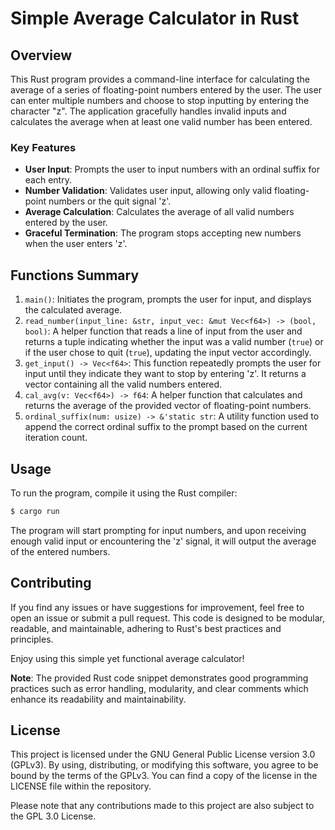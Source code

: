 # Simple Average Calculator in Rust

## Overview

This Rust program provides a command-line interface for calculating the average of a series of floating-point numbers entered by the user. The user can enter multiple numbers and choose to stop inputting by entering the character "z". The application gracefully handles invalid inputs and calculates the average when at least one valid number has been entered.

### Key Features

- **User Input**: Prompts the user to input numbers with an ordinal suffix for each entry.
- **Number Validation**: Validates user input, allowing only valid floating-point numbers or the quit signal 'z'.
- **Average Calculation**: Calculates the average of all valid numbers entered by the user.
- **Graceful Termination**: The program stops accepting new numbers when the user enters 'z'.

## Functions Summary

1. `main()`: Initiates the program, prompts the user for input, and displays the calculated average.
2. `read_number(input_line: &str, input_vec: &mut Vec<f64>) -> (bool, bool)`: A helper function that reads a line of input from the user and returns a tuple indicating whether the input was a valid number (`true`) or if the user chose to quit (`true`), updating the input vector accordingly.
3. `get_input() -> Vec<f64>`: This function repeatedly prompts the user for input until they indicate they want to stop by entering 'z'. It returns a vector containing all the valid numbers entered.
4. `cal_avg(v: Vec<f64>) -> f64`: A helper function that calculates and returns the average of the provided vector of floating-point numbers.
5. `ordinal_suffix(num: usize) -> &'static str`: A utility function used to append the correct ordinal suffix to the prompt based on the current iteration count.

## Usage

To run the program, compile it using the Rust compiler:
```bash
$ cargo run
```
The program will start prompting for input numbers, and upon receiving enough valid input or encountering the 'z' signal, it will output the average of the entered numbers.

## Contributing

If you find any issues or have suggestions for improvement, feel free to open an issue or submit a pull request. This code is designed to be modular, readable, and maintainable, adhering to Rust's best practices and principles.

Enjoy using this simple yet functional average calculator!

**Note**: The provided Rust code snippet demonstrates good programming practices such as error handling, modularity, and clear comments which enhance its readability and maintainability.

## License

This project is licensed under the GNU General Public License version 3.0 (GPLv3). By using, distributing, or modifying this software, you agree to be bound by the terms of the GPLv3. You can find a copy of the license in the LICENSE file within the repository.

Please note that any contributions made to this project are also subject to the GPL 3.0 License.